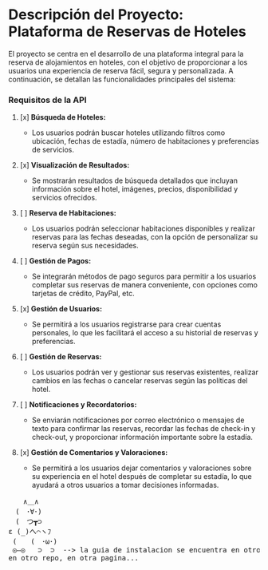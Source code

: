# Descripción del Proyecto: Plataforma de Reservas de Hoteles
El proyecto se centra en el desarrollo de una plataforma integral para la reserva de alojamientos en hoteles, con el objetivo de proporcionar a los usuarios una experiencia de reserva fácil, segura y personalizada. A continuación, se detallan las funcionalidades principales del sistema:

### Requisitos de la API

1. [x] **Búsqueda de Hoteles:**
   - Los usuarios podrán buscar hoteles utilizando filtros como ubicación, fechas de estadía, número de habitaciones y preferencias de servicios.

2. [x] **Visualización de Resultados:**
   - Se mostrarán resultados de búsqueda detallados que incluyan información sobre el hotel, imágenes, precios, disponibilidad y servicios ofrecidos.

3. [ ] **Reserva de Habitaciones:**
   - Los usuarios podrán seleccionar habitaciones disponibles y realizar reservas para las fechas deseadas, con la opción de personalizar su reserva según sus necesidades.

4. [ ] **Gestión de Pagos:**
   - Se integrarán métodos de pago seguros para permitir a los usuarios completar sus reservas de manera conveniente, con opciones como tarjetas de crédito, PayPal, etc.

5. [x] **Gestión de Usuarios:**
   - Se permitirá a los usuarios registrarse para crear cuentas personales, lo que les facilitará el acceso a su historial de reservas y preferencias.

6. [ ] **Gestión de Reservas:**
   - Los usuarios podrán ver y gestionar sus reservas existentes, realizar cambios en las fechas o cancelar reservas según las políticas del hotel.

7. [ ] **Notificaciones y Recordatorios:**
   - Se enviarán notificaciones por correo electrónico o mensajes de texto para confirmar las reservas, recordar las fechas de check-in y check-out, y proporcionar información importante sobre la estadía.

8. [x] **Gestión de Comentarios y Valoraciones:**
   - Se permitirá a los usuarios dejar comentarios y valoraciones sobre su experiencia en el hotel después de completar su estadía, lo que ayudará a otros usuarios a tomar decisiones informadas.

<pre>
ㅤ  ∧＿∧
　(　･∀･)
　(　つ┳⊃
ε (_)へ⌒ヽﾌ
 (　　(　･ω･)
 ◎―◎   ⊃  ⊃  --> la guia de instalacion se encuentra en otro readme,
en otro repo, en otra pagina...
</pre>